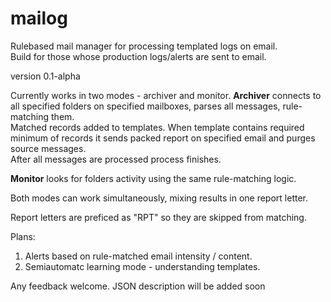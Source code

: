 # mailog
Rulebased mail manager for processing templated logs on email.<br>Build for those whose production logs/alerts are sent to email.

version 0.1-alpha

Currently works in two modes - archiver and monitor.
<b>Archiver</b> connects to all specified folders on specified mailboxes, parses all messages, rule-matching them.<br>
Matched records added to templates. When template contains required minimum of records it sends packed report on specified email and purges source messages.<br>
After all messages are processed process finishes.

<b>Monitor</b> looks for folders activity using the same rule-matching logic. 

Both modes can work simultaneously, mixing results in one report letter.

Report letters are preficed as "RPT" so they are skipped from matching.

Plans:<ol>
<li>Alerts based on rule-matched email intensity / content.</li>
<li>Semiautomatc learning mode - understanding templates.</li>
</ol>

Any feedback welcome.
JSON description will be added soon
